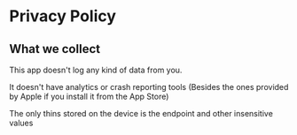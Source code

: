 # Privacy Policy
## What we collect

This app doesn't log any kind of data from you.

It doesn't have analytics or crash reporting tools (Besides the ones provided by Apple if you install it from the App Store)

The only thins stored on the device is the endpoint and other insensitive values
